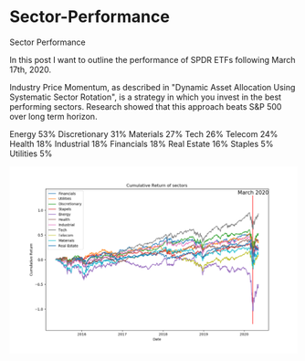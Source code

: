 # Sector-Performance

Sector Performance

In this post I want to outline the performance of SPDR ETFs following March 17th, 2020.

Industry Price Momentum, as described in "Dynamic Asset Allocation Using Systematic Sector Rotation", is a strategy in which you invest in the best performing sectors. Research showed that this approach beats S&P 500 over long term horizon.

Energy 53%
Discretionary 31%
Materials 27%
Tech 26%
Telecom 24%
Health 18%
Industrial 18%
Financials 18%
Real Estate 16%
Staples 5%
Utilities 5%

![alt text](https://github.com/rustemshinkaruk/Sector-Performance/blob/master/sectors.png)
